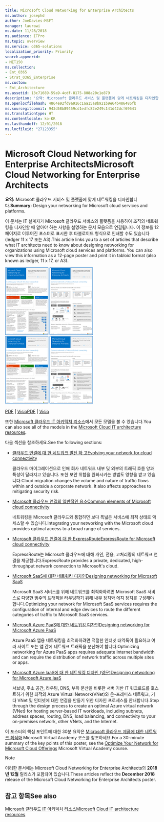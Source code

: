 ```yaml
---
title: Microsoft Cloud Networking for Enterprise Architects
ms.author: josephd
author: JoeDavies-MSFT
manager: laurawi
ms.date: 11/28/2018
ms.audience: ITPro
ms.topic: overview
ms.service: o365-solutions
localization_priority: Priority
search.appverid:
- MET150
ms.collection:
- Ent_O365
- Strat_O365_Enterprise
ms.custom:
- Ent_Architecture
ms.assetid: 13c71689-59a9-4cdf-8175-808a20c1e879
description: '요약: Microsoft 클라우드 서비스 및 플랫폼에 맞게 네트워킹을 디자인합니다.'
ms.openlocfilehash: 4864e92fd9a916c1aa15a8b921b9e64b486486fb
ms.sourcegitcommit: 943d58b89459cd1edfc82e249c141d42dcf69641
ms.translationtype: HT
ms.contentlocale: ko-KR
ms.lasthandoff: 12/01/2018
ms.locfileid: "27123355"
---
```

# <a name="microsoft-cloud-networking-for-enterprise-architects"></a><span data-ttu-id="9bf8f-103">Microsoft Cloud Networking for Enterprise Architects</span><span class="sxs-lookup"><span data-stu-id="9bf8f-103">Microsoft Cloud Networking for Enterprise Architects</span></span>

 <span data-ttu-id="9bf8f-104">**요약:** Microsoft 클라우드 서비스 및 플랫폼에 맞게 네트워킹을 디자인합니다.</span><span class="sxs-lookup"><span data-stu-id="9bf8f-104">**Summary:** Design your networking for Microsoft cloud services and platforms.</span></span>
  
<span data-ttu-id="9bf8f-p101">이 문서는 IT 설계자가 Microsoft 클라우드 서비스와 플랫폼을 사용하여 조직의 네트워킹을 디자인할 때 알아야 하는 사항을 설명하는 문서 모음으로 연결됩니다. 이 정보를 12페이지로 이루어진 포스터로 표시한 후 타블로이드 형식으로 인쇄할 수도 있습니다(ledger 11 x 17 또는 A3).</span><span class="sxs-lookup"><span data-stu-id="9bf8f-p101">This article links you to a set of articles that describe what IT architects need to know about designing networking for organizations using Microsoft cloud services and platforms. You can also view this information as a 12-page poster and print it in tabloid format (also known as ledger, 11 x 17, or A3).</span></span>
  
<span data-ttu-id="9bf8f-107">[![Microsoft 클라우드 네트워킹 모델의 축소판 이미지](media/95e8ab6a-b4d0-4836-acc1-b0b77ebf46e6.png)  
](https://go.microsoft.com/fwlink/p/?linkid=842073)</span><span class="sxs-lookup"><span data-stu-id="9bf8f-107">[![Thumb image for Microsoft cloud networking model](media/95e8ab6a-b4d0-4836-acc1-b0b77ebf46e6.png)  
](https://go.microsoft.com/fwlink/p/?linkid=842073)</span></span>
  
<span data-ttu-id="9bf8f-108">[PDF](https://go.microsoft.com/fwlink/p/?linkid=842073) | [Visio](https://go.microsoft.com/fwlink/p/?linkid=842074)</span><span class="sxs-lookup"><span data-stu-id="9bf8f-108">[PDF](https://go.microsoft.com/fwlink/p/?linkid=842073) | [Visio](https://go.microsoft.com/fwlink/p/?linkid=842074)</span></span>
  
<span data-ttu-id="9bf8f-109">또한 [Microsoft 클라우드 IT 아키텍처 리소스](microsoft-cloud-it-architecture-resources.md)에서 모든 모델을 볼 수 있습니다.</span><span class="sxs-lookup"><span data-stu-id="9bf8f-109">You can also see all of the models in the [Microsoft Cloud IT architecture resources](microsoft-cloud-it-architecture-resources.md).</span></span>
  
<span data-ttu-id="9bf8f-110">다음 섹션을 참조하세요.</span><span class="sxs-lookup"><span data-stu-id="9bf8f-110">See the following sections:</span></span>
  
- [<span data-ttu-id="9bf8f-111">클라우드 연결에 대 한 네트워크 발전 하 고</span><span class="sxs-lookup"><span data-stu-id="9bf8f-111">Evolving your network for cloud connectivity</span></span>](evolving-your-network-for-cloud-connectivity.md)
    
    <span data-ttu-id="9bf8f-p102">클라우드 마이그레이션으로 인해 회사 네트워크 내부 및 외부의 트래픽 흐름 양과 특성이 달라지고 있습니다. 또한 보안 위험을 완화시키는 방법도 영향을 받고 있습니다.</span><span class="sxs-lookup"><span data-stu-id="9bf8f-p102">Cloud migration changes the volume and nature of traffic flows within and outside a corporate network. It also affects approaches to mitigating security risk.</span></span>
    
- [<span data-ttu-id="9bf8f-114">Microsoft 클라우드 연결의 일반적인 요소</span><span class="sxs-lookup"><span data-stu-id="9bf8f-114">Common elements of Microsoft cloud connectivity</span></span>](common-elements-of-microsoft-cloud-connectivity.md)
    
    <span data-ttu-id="9bf8f-115">네트워킹을 Microsoft 클라우드와 통합하면 보다 폭넓은 서비스에 최적 상태로 액세스할 수 있습니다.</span><span class="sxs-lookup"><span data-stu-id="9bf8f-115">Integrating your networking with the Microsoft cloud provides optimal access to a broad range of services.</span></span>
    
- [<span data-ttu-id="9bf8f-116">Microsoft 클라우드 연결에 대 한 ExpressRoute</span><span class="sxs-lookup"><span data-stu-id="9bf8f-116">ExpressRoute for Microsoft cloud connectivity</span></span>](expressroute-for-microsoft-cloud-connectivity.md)
    
    <span data-ttu-id="9bf8f-117">ExpressRoute는 Microsoft 클라우드에 대해 개인, 전용, 고처리량의 네트워크 연결을 제공합니다.</span><span class="sxs-lookup"><span data-stu-id="9bf8f-117">ExpressRoute provides a private, dedicated, high-throughput network connection to Microsoft's cloud.</span></span>
    
- [<span data-ttu-id="9bf8f-118">Microsoft SaaS에 대한 네트워킹 디자인</span><span class="sxs-lookup"><span data-stu-id="9bf8f-118">Designing networking for Microsoft SaaS</span></span>](designing-networking-for-microsoft-saas.md)
    
    <span data-ttu-id="9bf8f-119">Microsoft SaaS 서비스를 위해 네트워크를 최적화하려면 Microsoft SaaS 서비스로 다양한 범주의 트래픽을 라우팅하기 위해 내부 장치와 에지 장치를 구성해야 합니다.</span><span class="sxs-lookup"><span data-stu-id="9bf8f-119">Optimizing your network for Microsoft SaaS services requires the configuration of internal and edge devices to route the different categories of traffic to Microsoft SaaS services.</span></span>
    
- [<span data-ttu-id="9bf8f-120">Microsoft Azure PaaS에 대한 네트워킹 디자인</span><span class="sxs-lookup"><span data-stu-id="9bf8f-120">Designing networking for Microsoft Azure PaaS</span></span>](designing-networking-for-microsoft-azure-paas.md)
    
    <span data-ttu-id="9bf8f-121">Azure PaaS 앱용 네트워킹을 최적화하려면 적절한 인터넷 대역폭이 필요하고 여러 사이트 또는 앱 간에 네트워크 트래픽을 분산해야 합니다.</span><span class="sxs-lookup"><span data-stu-id="9bf8f-121">Optimizing networking for Azure PaaS apps requires adequate Internet bandwidth and can require the distribution of network traffic across multiple sites or apps.</span></span>
    
- [<span data-ttu-id="9bf8f-122">Microsoft Azure IaaS에 대 한 네트워킹 디자인 (영문)</span><span class="sxs-lookup"><span data-stu-id="9bf8f-122">Designing networking for Microsoft Azure IaaS</span></span>](designing-networking-for-microsoft-azure-iaas.md)
    
    <span data-ttu-id="9bf8f-123">서브넷, 주소 공간, 라우팅, DNS, 부하 분산을 비롯한 서버 기반 IT 워크로드를 호스트하기 위한 최적의 Azure Virtual Network(VNet)와 온-프레미스 네트워크, 기타 VNet 및 인터넷에 대한 연결을 만들기 위한 디자인 프로세스를 안내합니다.</span><span class="sxs-lookup"><span data-stu-id="9bf8f-123">Step through the design process to create an optimal Azure virtual network (VNet) for hosting server-based IT workloads, including subnets, address spaces, routing, DNS, load balancing, and connectivity to your on-premises network, other VNets, and the Internet.</span></span>
    
<span data-ttu-id="9bf8f-124">이 포스터의 핵심 포인트에 대한 30분 요약은 [Microsoft 클라우드 제품에 대한 네트워크 최적화](https://mva.microsoft.com/ko-KR/training-courses/optimize-your-network-for-microsoft-cloud-offerings-17743) Microsoft Virtual Academy 코스를 참조하세요.</span><span class="sxs-lookup"><span data-stu-id="9bf8f-124">For a 30-minute summary of the key points of this poster, see the [Optimize Your Network for Microsoft Cloud Offerings](https://mva.microsoft.com/ko-KR/training-courses/optimize-your-network-for-microsoft-cloud-offerings-17743) Microsoft Virtual Academy course.</span></span>
  
> [!NOTE]
> <span data-ttu-id="9bf8f-125">이러한 문서에는 Microsoft Cloud Networking for Enterprise Architects의 **2018년 12월** 릴리스가 포함되어 있습니다.</span><span class="sxs-lookup"><span data-stu-id="9bf8f-125">These articles reflect the **December 2018** release of the Microsoft Cloud Networking for Enterprise Architects poster.</span></span>
  
## <a name="see-also"></a><span data-ttu-id="9bf8f-126">참고 항목</span><span class="sxs-lookup"><span data-stu-id="9bf8f-126">See also</span></span>

[<span data-ttu-id="9bf8f-127">Microsoft 클라우드 IT 아키텍처 리소스</span><span class="sxs-lookup"><span data-stu-id="9bf8f-127">Microsoft Cloud IT architecture resources</span></span>](microsoft-cloud-it-architecture-resources.md)

